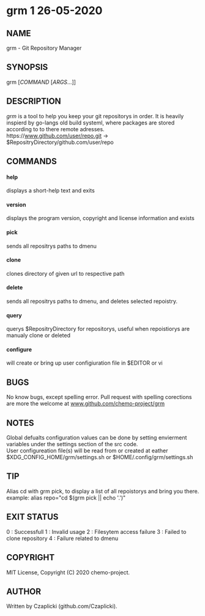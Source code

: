 # grm 1 26-05-2020

## NAME
grm \- Git Repository Manager

## SYNOPSIS
grm [*COMMAND* [*ARGS*...]]

## DESCRIPTION
*grm* is a tool to help you keep your git repositorys in order.
It is heavily inspierd by go-langs old build systeml, where packages
are stored according to to there remote adresses.
https\://www.github.com/user/repo.git -> $RepositryDirectory/github.com/user/repo

## COMMANDS

#### help
displays a short-help text and exits

#### version
displays the program version, copyright and license information and exists

#### pick
sends all repositrys paths to dmenu

#### clone <URL>
clones directory of given url to respective path

#### delete
sends all repositrys paths to dmenu,
and deletes selected repoistry.

#### query
querys $RepositryDirectory for repositorys,
useful when repoistiorys are manualy clone or deleted

#### configure
will create or bring up user configiuration file in $EDITOR or vi

## BUGS
No know bugs, except spelling error.
Pull request with spelling corections are more the welcome at
www.github.com/chemo-project/grm

## NOTES
Global defualts configuration values can be done by setting envierment variables
under the settings section of the src code.<br>
User configureation file(s) will be read from or created at eather
$XDG_CONFIG_HOME/grm/settings.sh or $HOME/.config/grm/settings.sh

## TIP
Alias cd with grm pick, to display a list of all repoistorys and bring you there.
example\: alias repo="cd $(grm pick || echo '.')"

## EXIT STATUS
0 : Successfull
1 : Invalid usage
2 : Filesytem access failure
3 : Failed to clone repository
4 : Failure related to dmenu

## COPYRIGHT
MIT License, Copyright (C) 2020 chemo-project.

## AUTHOR
Written by Czaplicki (github.com/Czaplicki).
